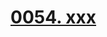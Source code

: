 # [0054. xxx](https://github.com/Tdahuyou/TNotes.react/tree/main/notes/0054.%20xxx)

<!-- region:toc -->

<!-- endregion:toc -->
